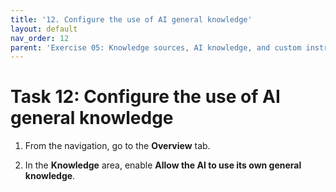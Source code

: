 ```yaml
---
title: '12. Configure the use of AI general knowledge'
layout: default
nav_order: 12
parent: 'Exercise 05: Knowledge sources, AI knowledge, and custom instructions'
---
```


# Task 12: Configure the use of AI general knowledge

1.	From the navigation, go to the **Overview** tab.

1.	In the **Knowledge** area, enable **Allow the AI to use its own general knowledge**.
